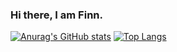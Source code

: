 ### Hi there, I am Finn.

[![Anurag's GitHub stats](https://github-readme-stats-git-master-1stnoxs-projects.vercel.app/api?username=1stNox&theme=react)](https://github.com/anuraghazra/github-readme-stats)
[![Top Langs](https://github-readme-stats-git-master-1stnoxs-projects.vercel.app/api/top-langs/?username=1stNox&theme=react)](https://github.com/anuraghazra/github-readme-stats)
